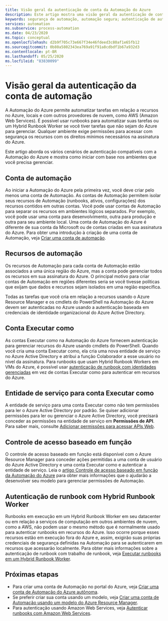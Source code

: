 ```yaml
---
title: Visão geral da autenticação de conta da Automação do Azure
description: Este artigo mostra uma visão geral da autenticação de conta da Automação do Azure.
keywords: segurança de automação, automação segura; autenticação de automação
services: automation
ms.subservice: process-automation
ms.date: 04/23/2020
ms.topic: conceptual
ms.openlocfilehash: d2b9f705c73e667f34e46fdeed3c80af1e65fb12
ms.sourcegitcommit: 0b80a5802343ea769a91f91a8cdbdf1b67a932d3
ms.contentlocale: pt-BR
ms.lasthandoff: 05/25/2020
ms.locfileid: "83830099"
---
```

# <a name="automation-account-authentication-overview"></a>Visão geral da autenticação da conta de automação

A Automação do Azure permite automatizar tarefas em relação a recursos no Azure, locais e com outros provedores de nuvem, como AWS (Amazon Web Services). É possível usar runbooks para automatizar suas tarefas ou um Hybrid Runbook Worker se você tiver tarefas que não sejam do Azure para gerenciar. Qualquer ambiente exige permissões para acessar com segurança os recursos com os direitos mínimos necessários na assinatura do Azure.

Este artigo aborda os vários cenários de autenticação compatíveis com a Automação do Azure e mostra como iniciar com base nos ambientes que você precisa gerenciar.

## <a name="automation-account"></a>Conta de automação 

Ao iniciar a Automação do Azure pela primeira vez, você deve criar pelo menos uma conta de Automação. As contas de Automação permitem isolar seus recursos de Automação (runbooks, ativos, configurações) dos recursos contidos em outras contas. Você pode usar contas de Automação para separar os recursos em ambientes lógicos separados. Por exemplo, você pode usar uma conta para desenvolvimento, outra para produção e outra para seu ambiente local. Uma conta de Automação do Azure é diferente de sua conta da Microsoft ou de contas criadas em sua assinatura do Azure. Para obter uma introdução à criação de uma conta de Automação, veja [Criar uma conta de automação](automation-quickstart-create-account.md).

## <a name="automation-resources"></a>Recursos de automação

Os recursos de Automação para cada conta de Automação estão associados a uma única região do Azure, mas a conta pode gerenciar todos os recursos em sua assinatura do Azure. O principal motivo para criar contas de Automação em regiões diferentes seria se você tivesse políticas que exijam que dados e recursos sejam isolados em uma região específica.

Todas as tarefas que você cria em relação a recursos usando o Azure Resource Manager e os cmdlets do PowerShell na Automação do Azure devem ser autenticadas no Azure usando a autenticação baseada em credenciais de identidade organizacional do Azure Active Directory. 

## <a name="run-as-account"></a>Conta Executar como

As contas Executar como na Automação do Azure fornecem autenticação para gerenciar recursos do Azure usando cmdlets do PowerShell. Quando você cria uma conta Executar como, ela cria uma nova entidade de serviço no Azure Active Directory e atribui a função Colaborador a esse usuário no nível da assinatura. Para runbooks que usam Hybrid Runbook Workers em VMs do Azure, é possível usar [autenticação de runbook com identidades gerenciadas](automation-hrw-run-runbooks.md#runbook-auth-managed-identities) em vez de contas Executar como para autenticar em recursos do Azure.

## <a name="service-principal-for-run-as-account"></a>Entidade de serviço para conta Executar como

A entidade de serviço para uma conta Executar como não tem permissões para ler o Azure Active Directory por padrão. Se quiser adicionar permissões para ler ou gerenciar o Azure Active Directory, você precisará conceder as permissões na entidade de serviço em **Permissões de API**. Para saber mais, consulte [Adicionar permissões para acessar APIs Web](../active-directory/develop/quickstart-configure-app-access-web-apis.md#add-permissions-to-access-web-apis).

## <a name="role-based-access-control"></a>Controle de acesso baseado em função

O controle de acesso baseado em função está disponível com o Azure Resource Manager para conceder ações permitidas a uma conta de usuário do Azure Active Directory e uma conta Executar como e autenticar a entidade de serviço. Leia o [artigo Controle de acesso baseado em função da Automação do Azure](automation-role-based-access-control.md) para obter mais informações que o ajudarão a desenvolver seu modelo para gerenciar permissões de Automação.  

## <a name="runbook-authentication-with-hybrid-runbook-worker"></a>Autenticação de runbook com Hybrid Runbook Worker 

Runbooks em execução em um Hybrid Runbook Worker em seu datacenter ou em relação a serviços de computação em outros ambientes de nuvem, como a AWS, não podem usar o mesmo método que é normalmente usado para autenticar runbooks em recursos do Azure. Isso ocorre porque esses recursos estão em execução fora do Azure e, assim, exigirão suas próprias credenciais de segurança definidas na Automação para se autenticarem em recursos que acessarão localmente. Para obter mais informações sobre a autenticação de runbook com trabalho de runbook, veja [Executar runbooks em um Hybrid Runbook Worker](automation-hrw-run-runbooks.md). 

## <a name="next-steps"></a>Próximas etapas

* Para criar uma conta de Automação no portal do Azure, veja [Criar uma conta de Automação do Azure autônoma](automation-create-standalone-account.md).
* Se preferir criar sua conta usando um modelo, veja [Criar uma conta de Automação usando um modelo do Azure Resource Manager](automation-create-account-template.md).
* Para autenticação usando Amazon Web Services, veja [Autenticar runbooks com Amazon Web Services](automation-config-aws-account.md).